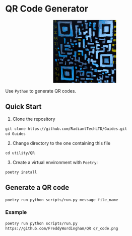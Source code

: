 # QR Code Generator

<p align="center">
    <img src="./resources/images/logo.svg" width="200" height="200" />
</p>

Use `Python` to generate QR codes.

## Quick Start

1. Clone the repository

```shell
git clone https://github.com/RadiantTechLTD/Guides.git
cd Guides
```

2. Change directory to the one containing this file

```shell
cd utility/QR
```

3. Create a virtual environment with `Poetry`:

```shell
poetry install
```

## Generate a QR code

```shell
poetry run python scripts/run.py message file_name
```

### Example

```shell
poetry run python scripts/run.py https://github.com/FreddyWordingham/QR qr_code.png
```
